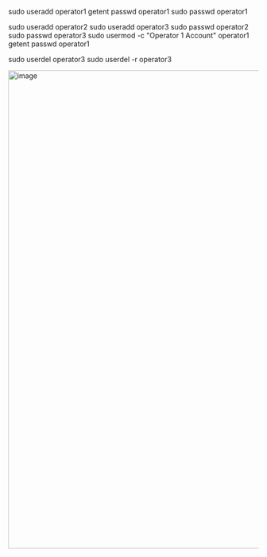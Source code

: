 sudo useradd operator1
getent passwd operator1
sudo passwd operator1

sudo useradd operator2
sudo useradd operator3
sudo passwd operator2
sudo passwd operator3
sudo usermod -c "Operator 1 Account" operator1
getent passwd operator1

sudo userdel operator3
sudo userdel -r operator3

<img width="960" alt="image" src="https://github.com/user-attachments/assets/3767e0f0-335b-4282-9e0b-0d53b0516915" />
